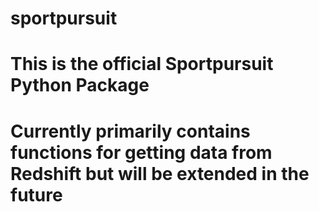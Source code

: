 # sportpursuit

# This is the official Sportpursuit Python Package

# Currently primarily contains functions for getting data from Redshift but will be extended in the future
